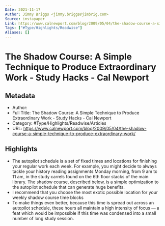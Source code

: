 ```yaml
---
Date: 2021-11-17
Author: Jimmy Briggs <jimmy.briggs@jimbrig.com>
Source: instapaper
Link: https://www.calnewport.com/blog/2009/05/04/the-shadow-course-a-simple-technique-to-produce-extraordinary-work/
Tags: ["#Type/Highlights/Readwise"]
Aliases: []
---
```

# The Shadow Course: A Simple Technique to Produce Extraordinary Work - Study Hacks - Cal Newport

## Metadata
- Author: 
- Full Title: The Shadow Course: A Simple Technique to Produce Extraordinary Work - Study Hacks - Cal Newport
- Category: #Type/Highlights/Readwise/Articles
- URL: https://www.calnewport.com/blog/2009/05/04/the-shadow-course-a-simple-technique-to-produce-extraordinary-work/

## Highlights
- The autopilot schedule is a set of fixed times and locations for finishing your regular work each week. For example, you might decide to always tackle your history reading assignments Monday morning, from 9 am to 11 am, in the study carrels found on the 6th floor stacks of the main library.
  The shadow course, described below, is a simple optimization to the autopilot schedule that can generate huge benefits.
- I recommend that you choose the most exotic possible location for your weekly shadow course time blocks
- To make things even better, because this time is spread out across an autopilot schedule, these hours all maintain a high intensity of focus — a feat which would be impossible if this time was condensed into a small number of long study session.
